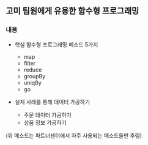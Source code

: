 ## 고미 팀원에게 유용한 함수형 프로그래밍

### 내용
- 핵심 함수형 프로그래밍 메소드 5가지
  - map
  - filter
  - reduce
  - groupBy
  - uniqBy
  - go


- 실제 사례를 통해 데이터 가공하기
  - 주문 데이터 가공하기
  - 상품 정보 가공하기

(위 메소드는 파트너센터에서 자주 사용되는 메소드들만 추림)

